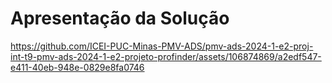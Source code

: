 # Apresentação da Solução

https://github.com/ICEI-PUC-Minas-PMV-ADS/pmv-ads-2024-1-e2-proj-int-t9-pmv-ads-2024-1-e2-projeto-profinder/assets/106874869/a2edf547-e411-40eb-948e-0829e8fa0746

